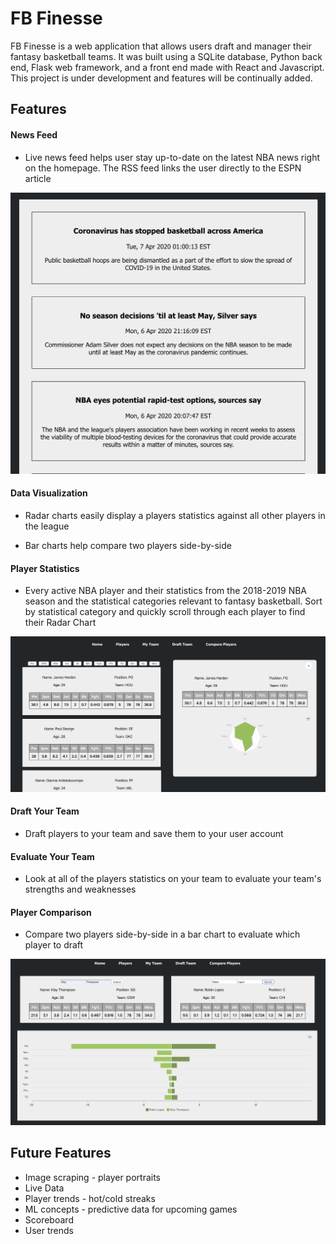 # FB Finesse 

FB Finesse is a web application that allows users draft and manager their fantasy basketball teams. It was built using a SQLite database, Python back end, Flask web framework, and a front end made with React and Javascript. This project is under development and features will be continually added.

## Features

<h4> News Feed </h4>

  - Live news feed helps user stay up-to-date on the latest NBA news right on the homepage. The RSS feed links the user directly to the ESPN article
 
![News Feed](images/newsfeed.png)

<h4> Data Visualization </h4>
 
 - Radar charts easily display a players statistics against all other players in the league
 
 - Bar charts help compare two players side-by-side

<h4> Player Statistics </h4>
  
  - Every active NBA player and their statistics from the 2018-2019 NBA season and the statistical categories relevant to fantasy basketball. Sort by statistical category and quickly scroll through each player to find their Radar Chart

![Player Stats](images/playerstats.png)

<h4> Draft Your Team </h4>
 
  - Draft players to your team and save them to your user account

<h4> Evaluate Your Team </h4>

  - Look at all of the players statistics on your team to evaluate your team's strengths and weaknesses

<h4> Player Comparison </h4>

  - Compare two players side-by-side in a bar chart to evaluate which player to draft

![Player Comparison](images/playercomparison.png)

## Future Features
 
  - Image scraping - player portraits
  - Live Data
  - Player trends - hot/cold streaks
  - ML concepts - predictive data for upcoming games
  - Scoreboard
  - User trends

